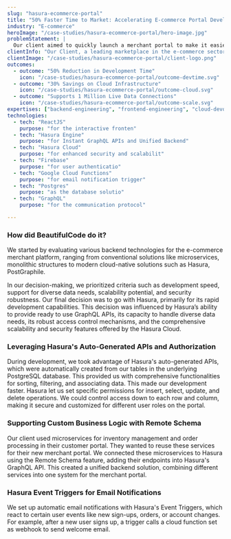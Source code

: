 ```yaml
---
slug: "hasura-ecommerce-portal"
title: "50% Faster Time to Market: Accelerating E-commerce Portal Development with Hasura"
industry: "E-commerce"
heroImage: "/case-studies/hasura-ecommerce-portal/hero-image.jpg"
problemStatement: |
  Our client aimed to quickly launch a merchant portal to make it easier for merchants to sell their products online and to stay competitive. The two main challenges involved speeding up the app's development for a quick market launch, and creating a wide range of APIs that work well for both web and mobile versions, addressing different data needs.
clientInfo: "Our Client, a leading marketplace in the e-commerce sector, offers extensive product range and focuses on digital innovation to enhance the online customer experience."
clientImage: "/case-studies/hasura-ecommerce-portal/client-logo.png"
outcomes:
  - outcome: "50% Reduction in Development Time"
    icon: "/case-studies/hasura-ecommerce-portal/outcome-devtime.svg"
  - outcome: "30% Savings on Cloud Infrastructure"
    icon: "/case-studies/hasura-ecommerce-portal/outcome-cloud.svg"
  - outcome: "Supports 1 Million Live Data Connections"
    icon: "/case-studies/hasura-ecommerce-portal/outcome-scale.svg"
expertises: ["backend-engineering", "frontend-engineering", "cloud-devops"]
technologies:
  - tech: "ReactJS"
    purpose: "for the interactive fronten"
  - tech: "Hasura Engine"
    purpose: "for Instant GraphQL APIs and Unified Backend"
  - tech: "Hasura Cloud"
    purpose: "for enhanced security and scalabilit"
  - tech: "Firebase"
    purpose: "for user authenticatio"
  - tech: "Google Cloud Functions"
    purpose: "for email notification trigger"
  - tech: "Postgres"
    purpose: "as the database solutio"
  - tech: "GraphQL"
    purpose: "for the communication protocol"

---
```




### How did BeautifulCode do it?

We started by evaluating various backend technologies for the e-commerce merchant platform, ranging from conventional solutions like microservices, monolithic structures to modern cloud-native solutions such as Hasura, PostGraphile.

In our decision-making, we prioritized criteria such as development speed, support for diverse data needs, scalability potential, and security robustness. Our final decision was to go with Hasura, primarily for its rapid development capabilities. This decision was influenced by Hasura’s ability to provide ready to use GraphQL APIs, its capacity to handle diverse data needs, its robust access control mechanisms, and the comprehensive scalability and security features offered by the Hasura Cloud.


### Leveraging Hasura's Auto-Generated APIs and Authorization

During development, we took advantage of Hasura's auto-generated APIs, which were automatically created from our tables in the underlying PostgreSQL database. This provided us with comprehensive functionalities for sorting, filtering, and associating data. This made our development faster. Hasura let us set specific permissions for insert, select, update, and delete operations. We could control access down to each row and column, making it secure and customized for different user roles on the portal.


### Supporting Custom Business Logic with Remote Schema

Our client used microservices for inventory management and order processing in their customer portal. They wanted to reuse these services for their new merchant portal. We connected these microservices to Hasura using the Remote Schema feature, adding their endpoints into Hasura's GraphQL API. This created a unified backend solution, combining different services into one system for the merchant portal.

### Hasura Event Triggers for Email Notifications

We set up automatic email notifications with Hasura's Event Triggers, which react to certain user events like new sign-ups, orders, or account changes. For example, after a new user signs up, a trigger calls a cloud function set as webhook to send welcome email.








